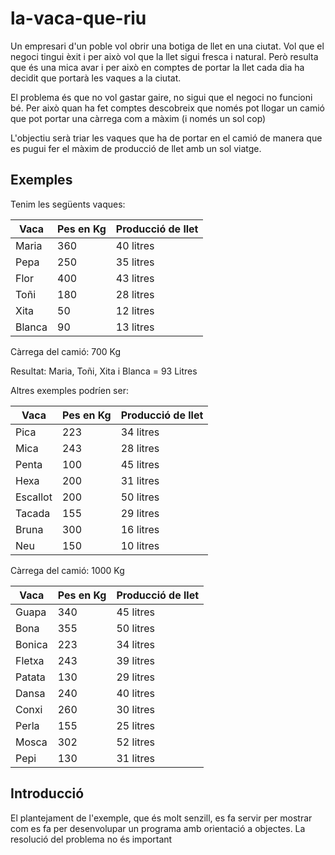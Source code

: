 la-vaca-que-riu
===============

Un empresari d'un poble vol obrir una botiga de llet en una ciutat. Vol que el negoci tingui èxit i per això vol que la llet sigui fresca i natural. Però resulta que és una mica avar i per això en comptes de portar la llet cada dia ha decidit que portarà les vaques a la ciutat.

El problema és que no vol gastar gaire, no sigui que el negoci no funcioni bé. Per això quan ha fet comptes descobreix que només pot llogar un camió que pot portar una càrrega com a màxim (i només un sol cop)

L'objectiu serà triar les vaques que ha de portar en el camió de manera que es pugui fer el màxim de producció de llet amb un sol viatge.

Exemples
-----------

Tenim les següents vaques:

| Vaca   | Pes en Kg | Producció de llet    |
|--------|-----------|----------------------|
| Maria  | 360       |  40 litres           |
| Pepa   | 250       |  35 litres           |
| Flor   | 400       |  43 litres           |
| Toñi   | 180       |  28 litres           |
| Xita   |  50       |  12 litres           |
| Blanca |  90       |  13 litres           |

Càrrega del camió: 700 Kg

Resultat: Maria, Toñi, Xita i Blanca = 93 Litres


Altres exemples podríen ser: 

| Vaca   | Pes en Kg   | Producció de llet    |
|----------|-----------|----------------------|
| Pica     |   223     | 34 litres            |
| Mica     |   243     | 28 litres            |
| Penta    |   100     | 45 litres            |
| Hexa     |   200     | 31 litres            |
| Escallot |   200     | 50 litres            |
| Tacada   |   155     | 29 litres            |
| Bruna    |   300     | 16 litres            |
| Neu      |   150     | 10 litres            |

Càrrega del camió: 1000 Kg

| Vaca   | Pes en Kg   | Producció de llet    |
|--------|-------------|----------------------|
| Guapa  |  340        | 45 litres            |
| Bona   |  355        | 50 litres            |
| Bonica |  223        | 34 litres            |
| Fletxa |  243        | 39 litres            |
| Patata |  130        | 29 litres            |
| Dansa  |  240        | 40 litres            |
| Conxi  |  260        | 30 litres            |
| Perla  |  155        | 25 litres            |
| Mosca  |  302        | 52 litres            |
| Pepi   |  130        | 31 litres            |

Introducció
-----------------
El plantejament de l'exemple, que és molt senzill, es fa servir per mostrar com es fa per desenvolupar un programa amb orientació a objectes. La resolució del problema no és important
